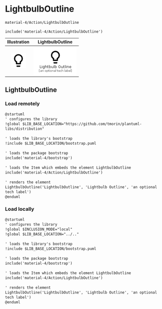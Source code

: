 # LightbulbOutline


```text
material-4/Action/LightbulbOutline
```

```text
include('material-4/Action/LightbulbOutline')
```



| Illustration | LightbulbOutline |
| :---: | :---: |
| ![illustration for Illustration](../../material-4/Action/LightbulbOutline.png) | ![illustration for LightbulbOutline](../../material-4/Action/LightbulbOutline.Local.png) |




## LightbulbOutline

### Load remotely
```plantuml
@startuml
' configures the library
!global $LIB_BASE_LOCATION="https://github.com/tmorin/plantuml-libs/distribution"

' loads the library's bootstrap
!include $LIB_BASE_LOCATION/bootstrap.puml

' loads the package bootstrap
include('material-4/bootstrap')

' loads the Item which embeds the element LightbulbOutline
include('material-4/Action/LightbulbOutline')

' renders the element
LightbulbOutline('LightbulbOutline', 'Lightbulb Outline', 'an optional tech label')
@enduml
```

### Load locally
```plantuml
@startuml
' configures the library
!global $INCLUSION_MODE="local"
!global $LIB_BASE_LOCATION="../.."

' loads the library's bootstrap
!include $LIB_BASE_LOCATION/bootstrap.puml

' loads the package bootstrap
include('material-4/bootstrap')

' loads the Item which embeds the element LightbulbOutline
include('material-4/Action/LightbulbOutline')

' renders the element
LightbulbOutline('LightbulbOutline', 'Lightbulb Outline', 'an optional tech label')
@enduml
```

